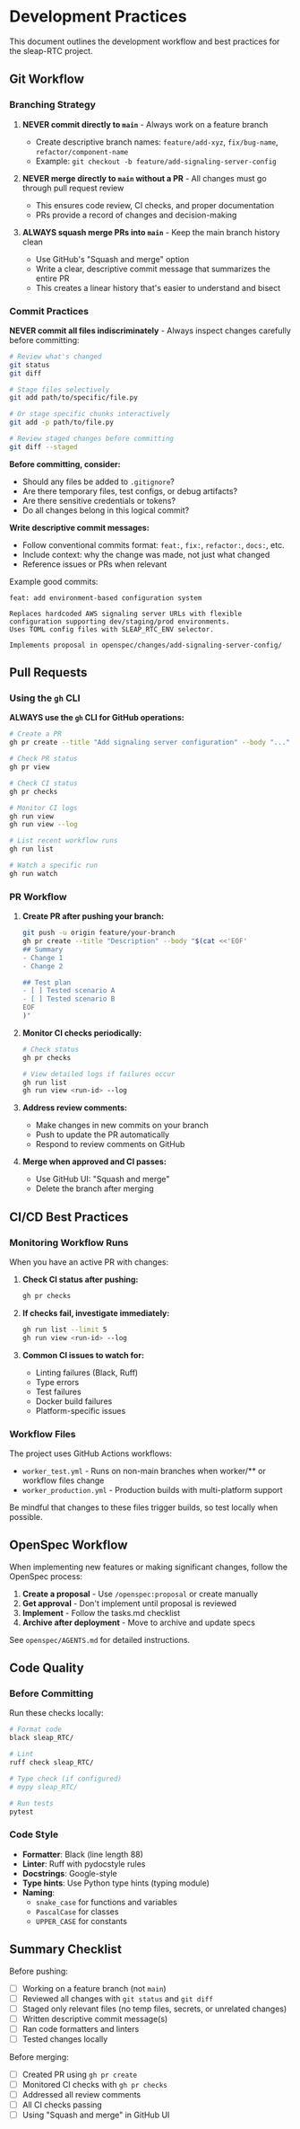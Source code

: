 # Development Practices

This document outlines the development workflow and best practices for the sleap-RTC project.

## Git Workflow

### Branching Strategy

1. **NEVER commit directly to `main`** - Always work on a feature branch
   - Create descriptive branch names: `feature/add-xyz`, `fix/bug-name`, `refactor/component-name`
   - Example: `git checkout -b feature/add-signaling-server-config`

2. **NEVER merge directly to `main` without a PR** - All changes must go through pull request review
   - This ensures code review, CI checks, and proper documentation
   - PRs provide a record of changes and decision-making

3. **ALWAYS squash merge PRs into `main`** - Keep the main branch history clean
   - Use GitHub's "Squash and merge" option
   - Write a clear, descriptive commit message that summarizes the entire PR
   - This creates a linear history that's easier to understand and bisect

### Commit Practices

**NEVER commit all files indiscriminately** - Always inspect changes carefully before committing:

```bash
# Review what's changed
git status
git diff

# Stage files selectively
git add path/to/specific/file.py

# Or stage specific chunks interactively
git add -p path/to/file.py

# Review staged changes before committing
git diff --staged
```

**Before committing, consider:**
- Should any files be added to `.gitignore`?
- Are there temporary files, test configs, or debug artifacts?
- Are there sensitive credentials or tokens?
- Do all changes belong in this logical commit?

**Write descriptive commit messages:**
- Follow conventional commits format: `feat:`, `fix:`, `refactor:`, `docs:`, etc.
- Include context: why the change was made, not just what changed
- Reference issues or PRs when relevant

Example good commits:
```
feat: add environment-based configuration system

Replaces hardcoded AWS signaling server URLs with flexible
configuration supporting dev/staging/prod environments.
Uses TOML config files with SLEAP_RTC_ENV selector.

Implements proposal in openspec/changes/add-signaling-server-config/
```

## Pull Requests

### Using the `gh` CLI

**ALWAYS use the `gh` CLI for GitHub operations:**

```bash
# Create a PR
gh pr create --title "Add signaling server configuration" --body "..."

# Check PR status
gh pr view

# Check CI status
gh pr checks

# Monitor CI logs
gh run view
gh run view --log

# List recent workflow runs
gh run list

# Watch a specific run
gh run watch
```

### PR Workflow

1. **Create PR after pushing your branch:**
   ```bash
   git push -u origin feature/your-branch
   gh pr create --title "Description" --body "$(cat <<'EOF'
   ## Summary
   - Change 1
   - Change 2

   ## Test plan
   - [ ] Tested scenario A
   - [ ] Tested scenario B
   EOF
   )"
   ```

2. **Monitor CI checks periodically:**
   ```bash
   # Check status
   gh pr checks

   # View detailed logs if failures occur
   gh run list
   gh run view <run-id> --log
   ```

3. **Address review comments:**
   - Make changes in new commits on your branch
   - Push to update the PR automatically
   - Respond to review comments on GitHub

4. **Merge when approved and CI passes:**
   - Use GitHub UI: "Squash and merge"
   - Delete the branch after merging

## CI/CD Best Practices

### Monitoring Workflow Runs

When you have an active PR with changes:

1. **Check CI status after pushing:**
   ```bash
   gh pr checks
   ```

2. **If checks fail, investigate immediately:**
   ```bash
   gh run list --limit 5
   gh run view <run-id> --log
   ```

3. **Common CI issues to watch for:**
   - Linting failures (Black, Ruff)
   - Type errors
   - Test failures
   - Docker build failures
   - Platform-specific issues

### Workflow Files

The project uses GitHub Actions workflows:
- `worker_test.yml` - Runs on non-main branches when worker/** or workflow files change
- `worker_production.yml` - Production builds with multi-platform support

Be mindful that changes to these files trigger builds, so test locally when possible.

## OpenSpec Workflow

When implementing new features or making significant changes, follow the OpenSpec process:

1. **Create a proposal** - Use `/openspec:proposal` or create manually
2. **Get approval** - Don't implement until proposal is reviewed
3. **Implement** - Follow the tasks.md checklist
4. **Archive after deployment** - Move to archive and update specs

See `openspec/AGENTS.md` for detailed instructions.

## Code Quality

### Before Committing

Run these checks locally:

```bash
# Format code
black sleap_RTC/

# Lint
ruff check sleap_RTC/

# Type check (if configured)
# mypy sleap_RTC/

# Run tests
pytest
```

### Code Style

- **Formatter**: Black (line length 88)
- **Linter**: Ruff with pydocstyle rules
- **Docstrings**: Google-style
- **Type hints**: Use Python type hints (typing module)
- **Naming**:
  - `snake_case` for functions and variables
  - `PascalCase` for classes
  - `UPPER_CASE` for constants

## Summary Checklist

Before pushing:
- [ ] Working on a feature branch (not `main`)
- [ ] Reviewed all changes with `git status` and `git diff`
- [ ] Staged only relevant files (no temp files, secrets, or unrelated changes)
- [ ] Written descriptive commit message(s)
- [ ] Ran code formatters and linters
- [ ] Tested changes locally

Before merging:
- [ ] Created PR using `gh pr create`
- [ ] Monitored CI checks with `gh pr checks`
- [ ] Addressed all review comments
- [ ] All CI checks passing
- [ ] Using "Squash and merge" in GitHub UI
